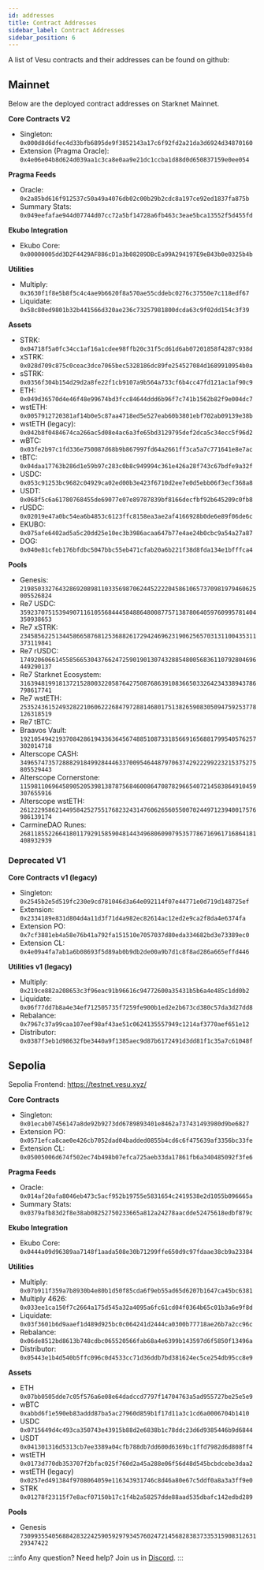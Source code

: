 ```yaml
---
id: addresses
title: Contract Addresses
sidebar_label: Contract Addresses
sidebar_position: 6
---
```


A list of Vesu contracts and their addresses can be found on github:

## Mainnet

Below are the deployed contract addresses on Starknet Mainnet.

**Core Contracts V2**  
- Singleton: `0x000d8d6dfec4d33bfb6895de9f3852143a17c6f92fd2a21da3d6924d34870160`  
- Extension (Pragma Oracle): `0x4e06e04b8d624d039aa1c3ca8e0aa9e21dc1ccba1d88d0d650837159e0ee054`

**Pragma Feeds**  
- Oracle: `0x2a85bd616f912537c50a49a4076db02c00b29b2cdc8a197ce92ed1837fa875b`  
- Summary Stats: `0x049eefafae944d07744d07cc72a5bf14728a6fb463c3eae5bca13552f5d455fd`

**Ekubo Integration**  
- Ekubo Core: `0x00000005dd3D2F4429AF886cD1a3b08289DBcEa99A294197E9eB43b0e0325b4b`

**Utilities**  
- Multiply: `0x3630f1f8e5b8f5c4c4ae9b6620f8a570ae55cddebc0276c37550e7c118edf67`  
- Liquidate: `0x58c80ed9801b32b441566d320ae236c73257981800dcda63c9f02dd154c3f39`

**Assets**  
- STRK: `0x04718f5a0fc34cc1af16a1cdee98ffb20c31f5cd61d6ab07201858f4287c938d`  
- xSTRK: `0x028d709c875c0ceac3dce7065bec5328186dc89fe254527084d1689910954b0a` 
- sSTRK: `0x0356f304b154d29d2a8fe22f1cb9107a9b564a733cf6b4cc47fd121ac1af90c9` 
- ETH: `0x049d36570d4e46f48e99674bd3fcc84644ddd6b96f7c741b1562b82f9e004dc7` 
- wstETH: `0x0057912720381af14b0e5c87aa4718ed5e527eab60b3801ebf702ab09139e38b`  
- wstETH (legacy): `0x042b8f0484674ca266ac5d08e4ac6a3fe65bd3129795def2dca5c34ecc5f96d2`  
- wBTC: `0x03fe2b97c1fd336e750087d68b9b867997fd64a2661ff3ca5a7c771641e8e7ac`  
- tBTC: `0x04daa17763b286d1e59b97c283c0b8c949994c361e426a28f743c67bdfe9a32f`
- USDC: `0x053c91253bc9682c04929ca02ed00b3e423f6710d2ee7e0d5ebb06f3ecf368a8`  
- USDT: `0x068f5c6a61780768455de69077e07e89787839bf8166decfbf92b645209c0fb8`  
- rUSDC: `0x02019e47a0bc54ea6b4853c6123ffc8158ea3ae2af4166928b0de6e89f06de6c` 
- EKUBO: `0x075afe6402ad5a5c20dd25e10ec3b3986acaa647b77e4ae24b0cbc9a54a27a87` 
- DOG: `0x040e81cfeb176bfdbc5047bbc55eb471cfab20a6b221f38d8fda134e1bfffca4`

**Pools** 
- Genesis: `2198503327643286920898110335698706244522220458610657370981979460625005526824` 
- Re7 USDC: `3592370751539490711610556844458488648008775713878064059760995781404350938653` 
- Re7 xSTRK: `2345856225134458665876812536882617294246962319062565703131100435311373119841` 
- Re7 rUSDC: `1749206066145585665304376624725901901307432885480056836110792804696449290137` 
- Re7 Starknet Ecosystem: `3163948199181372152800322058764275087686391083665033264234338943786798617741` 
- Re7 wstETH: `2535243615249328221060622268479728814680175138265908305094759253778126318519` 
- Re7 tBTC: 
- Braavos Vault: `1921054942193708428619433636456748851087331856691656881799540576257302014718` 
- Alterscope CASH: `3496574735728882918499284446337009546448797063742922299223215375275805529443` 
- Alterscope Cornerstone: `1159811069645890520539813878756846008647087829665407214583864910459307655916` 
- Alterscope wstETH: `2612229586214495842527551768232431476062656055007024497123940017576986139174`
- CarmineDAO Runes: `2681185522664180117929158590481443496806090795357786716961716864181408932939`


### Deprecated V1

**Core Contracts v1 (legacy)** 
- Singleton: `0x2545b2e5d519fc230e9cd781046d3a64e092114f07e44771e0d719d148725ef`  
- Extension: `0x2334189e831d804d4a11d3f71d4a982ec82614ac12ed2e9ca2f8da4e6374fa`  
- Extension PO: `0x7cf3881eb4a58e76b41a792fa151510e7057037d80eda334682bd3e73389ec0`  
- Extension CL: `0x4e09a4fa7ab1a6b08693f5d89ab0b9db2de00a9b7d1c8f8ad286a665effd446`

**Utilities v1 (legacy)**
- Multiply: `0x219ce882a208653c3f96eac91b96616c94772600a35431b5b6a4e485c1dd0b2`  
- Liquidate: `0x06f77dd7b8a4e34ef712505735f7259fe900b1ed2e2b673cd380c57da3d27dd8`
- Rebalance: `0x7967c37a99caa107eef98af43ae51c0624135557949c1214af3770aef651e12`     
- Distributor: `0x0387f3eb1d98632fbe3440a9f1385aec9d87b6172491d3dd81f1c35a7c61048f`


## Sepolia
Sepolia Frontend: https://testnet.vesu.xyz/

**Core Contracts**  
- Singleton: `0x01ecab07456147a8de92b9273dd6789893401e8462a737431493980d9be6827`  
- Extension PO: `0x0571efca8cae0e426cb7052dad04badded0855b4cd6c6f475639af3356bc33fe`  
- Extension CL: `0x05005006d674f502ec74b498b07efca725aeb33da17861fb6a340485092f3fe6`

**Pragma Feeds**  
- Oracle: `0x014af20afa8046eb473c5acf952b19755e5831654c2419538e2d1055b096665a`  
- Summary Stats: `0x0379afb83d2f8e38ab08252750233665a812a24278aacdde52475618edbf879c`

**Ekubo Integration**  
- Ekubo Core: `0x0444a09d96389aa7148f1aada508e30b71299ffe650d9c97fdaae38cb9a23384`

**Utilities**  
- Multiply: `0x07b911f359a7b8930b4e80b1d50f85cda6f9eb55ad65d6207b1647ca45bc6381`  
- Multiply 4626: `0x033ee1ca150f7c2664a175d545a32a4095a6fc61cd04f0364b65c01b3a6e9f8d`  
- Liquidate: `0x03f3601b6d9aaef1d489d925bc0c064241d2444ca0300b77718ae26b7a2cc96c`  
- Rebalance: `0x06de8512bd8613b748cdbc065520566fab68a4e6399b143597d6f5850f13496a`  
- Distributor: `0x05443e1b4d540b5ffc096c0d4533cc71d36ddb7bd381624ec5ce254db95cc8e9`

**Assets**  
- ETH `0x07bb0505dde7c05f576a6e08e64dadccd7797f14704763a5ad955727be25e5e9`  
- wBTC `0xabbd6f1e590eb83addd87ba5ac27960d859b1f17d11a3c1cd6a0006704b1410`  
- USDC `0x0715649d4c493ca350743e43915b88d2e6838b1c78ddc23d6d9385446b9d6844`  
- USDT `0x041301316d5313cb7ee3389a04cfb788db7dd600d6369bc1ffd7982d6d808ff4`  
- wstETH `0x0173d770db353707f2bfac025f760d2a45a288e06f56d48d545bcbdcebe3daa2`  
- wstETH (legacy) `0x0257ed491384f9708064059e116343931746c8d46a80e67c5ddf0a8a3a3ff9e0`  
- STRK `0x01278f23115f7e8acf07150b17c1f4b2a58257dde88aad535dbafc142edbd289`

**Pools**  
- Genesis `730993554056884283224259059297934576024721456828383733531590831263129347422`

:::info
Any question? Need help? Join us in [Discord](https://discord.gg/CCEsVqmy).
:::
